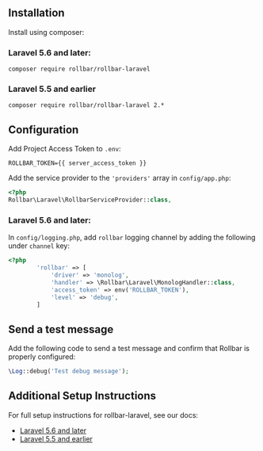 ## Installation
Install using composer:

### Laravel 5.6 and later:
```
composer require rollbar/rollbar-laravel
```

### Laravel 5.5 and earlier
```
composer require rollbar/rollbar-laravel 2.*
```

## Configuration
Add Project Access Token to `.env`:
```
ROLLBAR_TOKEN={{ server_access_token }}
```

Add the service provider to the `'providers'` array in `config/app.php`:

```php
<?php
Rollbar\Laravel\RollbarServiceProvider::class,
```

### Laravel 5.6 and later:
In `config/logging.php`, add `rollbar` logging channel by adding the following under `channel` key:

```php
<?php
        'rollbar' => [
            'driver' => 'monolog',
            'handler' => \Rollbar\Laravel\MonologHandler::class,
            'access_token' => env('ROLLBAR_TOKEN'),
            'level' => 'debug',
        ]
```

## Send a test message
Add the following code to send a test message and confirm that Rollbar is properly configured:

```php
\Log::debug('Test debug message');
```
## Additional Setup Instructions

For full setup instructions for rollbar-laravel, see our docs:
* [Laravel 5.6 and later](https://docs.rollbar.com/docs/laravel)
* [Laravel 5.5 and earlier](https://docs.rollbar.com/docs/laravel-55)

